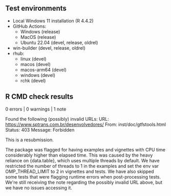 ## Test environments

- Local Windows 11 installation (R 4.4.2)
- GitHub Actions:
  - Windows (release)
  - MacOS (release)
  - Ubuntu 22.04 (devel, release, oldrel)
- win-builder (devel, release, oldrel)
- rhub:
  - linux (devel)
  - macos (devel)
  - macos-arm64 (devel)
  - windows (devel)
  - rchk (devel)

## R CMD check results

0 errors | 0 warnings | 1 note
  
  Found the following (possibly) invalid URLs:
    URL: https://www.sptrans.com.br/desenvolvedores/
      From: inst/doc/gtfstools.html
      Status: 403
      Message: Forbidden
      
This is a resubmission.

The package was flagged for having examples and vignettes with CPU time
considerably higher than elapsed time. This was caused by the heavy reliance on
{data.table}, which uses multiple threads by default. We have restricted the
number of threads to 1 in the examples and set the env var OMP_THREAD_LIMIT to 2
in vignettes and tests. We have also skipped some tests that were flagging
runtime errors when post-processing tests. We're still receiving the note
regarding the possibly invalid URL above, but we have no issues accessing it.

